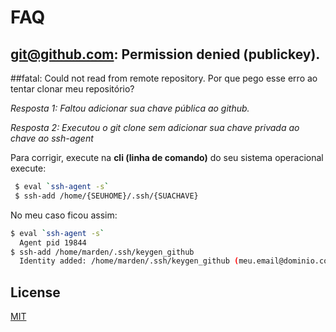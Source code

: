 # FAQ

## git@github.com: Permission denied (publickey).
##fatal: Could not read from remote repository.
Por que pego esse erro ao tentar clonar meu repositório?

_Resposta 1: Faltou adicionar sua chave pública ao github._

_Resposta 2: Executou o git clone sem adicionar sua chave privada ao chave ao ssh-agent_

Para corrigir, execute na **cli (linha de comando)** do seu sistema operacional execute:
```bash
 $ eval `ssh-agent -s`
 $ ssh-add /home/{SEUHOME}/.ssh/{SUACHAVE}
```
No meu caso ficou assim:
```bash
$ eval `ssh-agent -s`
  Agent pid 19844
$ ssh-add /home/marden/.ssh/keygen_github
  Identity added: /home/marden/.ssh/keygen_github (meu.email@dominio.com)
```


## License
[MIT](https://choosealicense.com/licenses/mit/)
